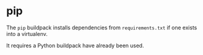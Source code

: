 pip
===

The `pip` buildpack installs dependencies from `requirements.txt` if one exists
into a virtualenv.

It requires a Python buildpack have already been used.
